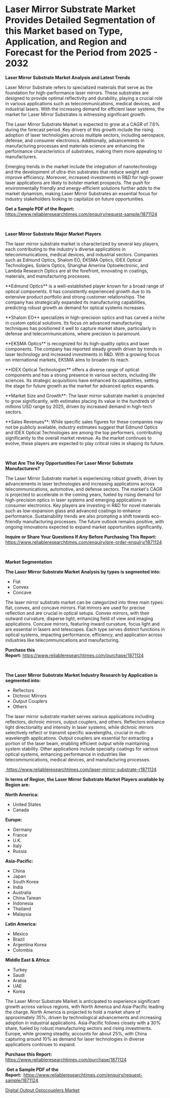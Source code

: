 <p><h1>Laser Mirror Substrate Market Provides Detailed Segmentation of this Market based on Type, Application, and Region and Forecast for the Period from 2025 - 2032</h1></p><p><strong>Laser Mirror Substrate Market Analysis and Latest Trends</strong></p>
<p><p>Laser Mirror Substrate refers to specialized materials that serve as the foundation for high-performance laser mirrors. These substrates are designed to provide optimal reflectivity and durability, playing a crucial role in various applications such as telecommunications, medical devices, and industrial lasers. With the increasing demand for efficient laser systems, the market for Laser Mirror Substrates is witnessing significant growth.</p><p>The Laser Mirror Substrate Market is expected to grow at a CAGR of 7.6% during the forecast period. Key drivers of this growth include the rising adoption of laser technologies across multiple sectors, including aerospace, defense, and consumer electronics. Additionally, advancements in manufacturing processes and materials science are enhancing the performance characteristics of substrates, making them more appealing to manufacturers.</p><p>Emerging trends in the market include the integration of nanotechnology and the development of ultra-thin substrates that reduce weight and improve efficiency. Moreover, increased investments in R&D for high-power laser applications are likely to bolster market prospects. The push for environmentally friendly and energy-efficient solutions further adds to the market dynamism, making Laser Mirror Substrates an essential focus for industry stakeholders looking to capitalize on future opportunities.</p></p>
<p><strong>Get a Sample PDF of the Report:&nbsp;</strong> <a href="https://www.reliableresearchtimes.com/enquiry/request-sample/1871124?utm_campaign=2284&utm_medium=2&utm_source=Github&utm_content=ia&utm_term=13022025&utm_id=laser-mirror-substrate">https://www.reliableresearchtimes.com/enquiry/request-sample/1871124</a></p>
<p>&nbsp;</p>
<p><strong>Laser Mirror Substrate Major Market Players</strong></p>
<p><p>The laser mirror substrate market is characterized by several key players, each contributing to the industry's diverse applications in telecommunications, medical devices, and industrial sectors. Companies such as Edmund Optics, Shalom EO, EKSMA Optics, IDEX Optical Technologies, Solaris Optics, Shanghai Amerina Optoelectronic, and Lambda Research Optics are at the forefront, innovating in coatings, materials, and manufacturing processes.</p><p>**Edmund Optics** is a well-established player known for a broad range of optical components. It has consistently experienced growth due to its extensive product portfolio and strong customer relationships. The company has strategically expanded its manufacturing capabilities, predicting robust growth as demand for optical systems increases.</p><p>**Shalom EO** specializes in high-precision optics and has carved a niche in custom optical solutions. Its focus on advanced manufacturing techniques has positioned it well to capture market share, particularly in defense and telecommunications, where precision is paramount.</p><p>**EKSMA Optics** is recognized for its high-quality optics and laser components. The company has reported steady growth driven by trends in laser technology and increased investments in R&D. With a growing focus on international markets, EKSMA aims to broaden its reach.</p><p>**IDEX Optical Technologies** offers a diverse range of optical components and has a strong presence in various sectors, including life sciences. Its strategic acquisitions have enhanced its capabilities, setting the stage for future growth as the market for advanced optics expands.</p><p>**Market Size and Growth**: The laser mirror substrate market is projected to grow significantly, with estimates placing its value in the hundreds of millions USD range by 2025, driven by increased demand in high-tech sectors.</p><p>**Sales Revenues**: While specific sales figures for these companies may not be publicly available, industry estimates suggest that Edmund Optics and IDEX Optical Technologies are among the top performers, contributing significantly to the overall market revenue. As the market continues to evolve, these players are expected to play critical roles in shaping its future.</p></p>
<p>&nbsp;</p>
<p><strong>What Are The Key Opportunities For Laser Mirror Substrate Manufacturers?</strong></p>
<p><p>The Laser Mirror Substrate market is experiencing robust growth, driven by advancements in laser technologies and increasing applications across telecommunications, automotive, and defense sectors. The market's CAGR is projected to accelerate in the coming years, fueled by rising demand for high-precision optics in laser systems and emerging applications in consumer electronics. Key players are investing in R&D for novel materials such as low-expansion glass and advanced coatings to enhance performance. Sustainability trends are also prompting a shift towards eco-friendly manufacturing processes. The future outlook remains positive, with ongoing innovations expected to expand market opportunities significantly.</p></p>
<p><strong>Inquire or Share Your Questions If Any Before Purchasing This Report:</strong> <a href="https://www.reliableresearchtimes.com/enquiry/pre-order-enquiry/1871124?utm_campaign=2284&utm_medium=2&utm_source=Github&utm_content=ia&utm_term=13022025&utm_id=laser-mirror-substrate">https://www.reliableresearchtimes.com/enquiry/pre-order-enquiry/1871124</a></p>
<p>&nbsp;</p>
<p><strong>Market Segmentation</strong></p>
<p><strong>The Laser Mirror Substrate Market Analysis by types is segmented into:</strong></p>
<p><ul><li>Flat</li><li>Convex</li><li>Concave</li></ul></p>
<p><p>The laser mirror substrate market can be categorized into three main types: flat, convex, and concave mirrors. Flat mirrors are used for precise reflection and are crucial in optical setups. Convex mirrors, with their outward curvature, disperse light, enhancing field of view and imaging applications. Concave mirrors, featuring inward curvature, focus light and are essential in lasers and telescopes. Each type serves distinct functions in optical systems, impacting performance, efficiency, and application across industries like telecommunications and manufacturing.</p></p>
<p><strong>Purchase this Report:&nbsp;</strong><a href="https://www.reliableresearchtimes.com/purchase/1871124?utm_campaign=2284&utm_medium=2&utm_source=Github&utm_content=ia&utm_term=13022025&utm_id=laser-mirror-substrate">https://www.reliableresearchtimes.com/purchase/1871124</a></p>
<p>&nbsp;</p>
<p><strong>The Laser Mirror Substrate Market Industry Research by Application is segmented into:</strong></p>
<p><ul><li>Reflectors</li><li>Dichroic Mirrors</li><li>Output Couplers</li><li>Others</li></ul></p>
<p><p>The laser mirror substrate market serves various applications including reflectors, dichroic mirrors, output couplers, and others. Reflectors enhance light directionality and intensity in laser systems, while dichroic mirrors selectively reflect or transmit specific wavelengths, crucial in multi-wavelength applications. Output couplers are essential for extracting a portion of the laser beam, enabling efficient output while maintaining system stability. Other applications include specialty coatings for various optical systems, enhancing performance in industries like telecommunications, medical devices, and manufacturing processes.</p></p>
<p><a href="https://www.reliableresearchtimes.com/laser-mirror-substrate-r1871124?utm_campaign=2284&utm_medium=2&utm_source=Github&utm_content=ia&utm_term=13022025&utm_id=laser-mirror-substrate">&nbsp;https://www.reliableresearchtimes.com/laser-mirror-substrate-r1871124</a></p>
<p><strong>In terms of Region, the Laser Mirror Substrate Market Players available by Region are:</strong></p>
<p>
    <p> <strong> North America: </strong>
        <ul>
            <li>United States</li>
            <li>Canada</li>
        </ul>
        </p> 
    <p> <strong> Europe: </strong>
        <ul>
            <li>Germany</li>
            <li>France</li>
            <li>U.K.</li>
            <li>Italy</li>
            <li>Russia</li>
        </ul>
        </p> 
    <p> <strong> Asia-Pacific: </strong>
        <ul>
            <li>China</li>
            <li>Japan</li>
            <li>South Korea</li>
            <li>India</li>
            <li>Australia</li>
            <li>China Taiwan</li>
            <li>Indonesia</li>
            <li>Thailand</li>
            <li>Malaysia</li>
        </ul>
        </p> 
    <p> <strong> Latin America: </strong>
        <ul>
            <li>Mexico</li>
            <li>Brazil</li>
            <li>Argentina Korea</li>
            <li>Colombia</li>
        </ul>
        </p> 
    <p> <strong> Middle East & Africa: </strong>
        <ul>
            <li>Turkey</li>
            <li>Saudi</li>
            <li>Arabia</li>
            <li>UAE</li>
            <li>Korea</li>
        </ul>
    </p>
    </p>
<p><p>The Laser Mirror Substrate Market is anticipated to experience significant growth across various regions, with North America and Asia-Pacific leading the charge. North America is projected to hold a market share of approximately 35%, driven by technological advancements and increasing adoption in industrial applications. Asia-Pacific follows closely with a 30% share, fueled by robust manufacturing sectors and rising investments. Europe, while growing steadily, accounts for about 25%, with China capturing around 10% as demand for laser technologies in diverse applications continues to expand.</p></p>
<p><strong>Purchase this Report: </strong><a href="https://www.reliableresearchtimes.com/purchase/1871124?utm_campaign=2284&utm_medium=2&utm_source=Github&utm_content=ia&utm_term=13022025&utm_id=laser-mirror-substrate">https://www.reliableresearchtimes.com/purchase/1871124</a></p>
<p>&nbsp;<strong>Get a Sample PDF of the Report:&nbsp;&nbsp;</strong><a href="https://www.reliableresearchtimes.com/enquiry/request-sample/1871124?utm_campaign=2284&utm_medium=2&utm_source=Github&utm_content=ia&utm_term=13022025&utm_id=laser-mirror-substrate">https://www.reliableresearchtimes.com/enquiry/request-sample/1871124</a></p>
<p><strong></strong></p>
<p><p><a href="https://github.com/manesros8/Market-Research-Report-List-1/blob/main/digital-output-optocouplers-market.md?utm_campaign=2284&utm_medium=2&utm_source=Github&utm_content=ia&utm_term=13022025&utm_id=laser-mirror-substrate">Digital Output Optocouplers Market</a></p></p>